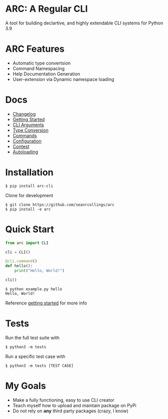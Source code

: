 # ARC: A Regular CLI
A tool for building declartive, and highly extendable CLI systems for Python 3.9

# ARC Features
- Automatic type convertsion
- Command Namespacing
- Help Documentation Generation
- User-extension via Dynamic namespace loading

# Docs
- [Changelog](docs/changelog.md)
- [Getting Started](docs/getting_started.md)
- [CLI Arguments](docs/args_and_flags.md)
- [Type Conversion](docs/data_types.md)
- [Commands](docs/commands/commands.md)
- [Configuration](docs/configuration.md)
- [Contest](docs/context.md)
- [Autoloading](docs/autloading.md)


# Installation

```
$ pip install arc-cli
```

Clone for development
```
$ git clone https://github.com/seanrcollings/arc
$ pip install -e arc
```


# Quick Start

```py
from arc import CLI

cli = CLI()

@cli.command()
def hello():
    print("Hello, World!")

cli()
```

```
$ python example.py hello
Hello, World!
```
Reference [getting started](docs/getting_started.md) for more info

# Tests
Run the full test suite with
```
$ python3 -m tests
```

Run a specific test case with
```
$ python3 -m tests [TEST CASE]
```


# My Goals
- Make a fully functioning, easy to use CLI creator
- Teach myself how to upload and maintain package on PyPi
- Do not rely on **any** third party packages (crazy, I know)

